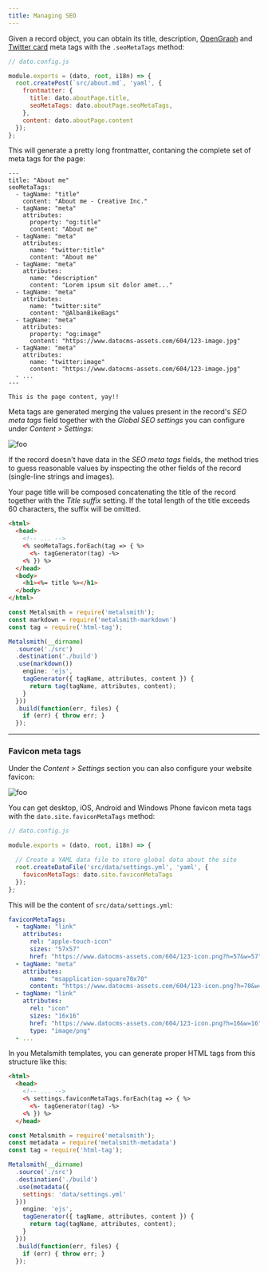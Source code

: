 ```yaml
---
title: Managing SEO
---
```


Given a record object, you can obtain its title, description, [OpenGraph](http://ogp.me/) and [Twitter card](https://dev.twitter.com/cards/overview) meta tags with the `.seoMetaTags` method:

```javascript
// dato.config.js

module.exports = (dato, root, i18n) => {
  root.createPost(`src/about.md`, 'yaml', {
    frontmatter: {
      title: dato.aboutPage.title,
      seoMetaTags: dato.aboutPage.seoMetaTags,
    },
    content: dato.aboutPage.content
  });
};
```

This will generate a pretty long frontmatter, contaning the complete set of meta tags for the page:

```
---
title: "About me"
seoMetaTags:
  - tagName: "title"
    content: "About me - Creative Inc."
  - tagName: "meta"
    attributes:
      property: "og:title"
      content: "About me"
  - tagName: "meta"
    attributes:
      name: "twitter:title"
      content: "About me"
  - tagName: "meta"
    attributes:
      name: "description"
      content: "Lorem ipsum sit dolor amet..."
  - tagName: "meta"
    attributes:
      name: "twitter:site"
      content: "@AlbanBikeBags"
  - tagName: "meta"
    attributes:
      property: "og:image"
      content: "https://www.datocms-assets.com/604/123-image.jpg"
  - tagName: "meta"
    attributes:
      name: "twitter:image"
      content: "https://www.datocms-assets.com/604/123-image.jpg"
  - ...
---

This is the page content, yay!!
```

Meta tags are generated merging the values present in the record's *SEO meta tags* field together with the *Global SEO settings* you can configure under *Content > Settings*:

![foo](../../images/seo/global-seo.png)

If the record doesn't have data in the *SEO meta tags* fields, the method tries to guess reasonable values by inspecting the other fields of the record (single-line strings and images).

Your page title will be composed concatenating the title of the record together with the *Title suffix* setting. If the total length of the title exceeds 60 characters, the suffix will be omitted.

```html
<html>
  <head>
    <!-- ... -->
    <% seoMetaTags.forEach(tag => { %>
      <%- tagGenerator(tag) -%>
    <% }) %>
  </head>
  <body>
    <h1><%= title %></h1>
  </body>
</html>
```


```javascript
const Metalsmith = require('metalsmith');
const markdown = require('metalsmith-markdown')
const tag = require('html-tag');

Metalsmith(__dirname)
  .source('./src')
  .destination('./build')
  .use(markdown())
    engine: 'ejs',
    tagGenerator({ tagName, attributes, content }) {
      return tag(tagName, attributes, content);
    }
  }))
  .build(function(err, files) {
    if (err) { throw err; }
  });
```

---

### Favicon meta tags

Under the *Content > Settings* section you can also configure your website favicon:

![foo](../../images/seo/favicon.png)

You can get desktop, iOS, Android and Windows Phone favicon meta tags with the `dato.site.faviconMetaTags` method:

```javascript
// dato.config.js

module.exports = (dato, root, i18n) => {

  // Create a YAML data file to store global data about the site
  root.createDataFile('src/data/settings.yml', 'yaml', {
    faviconMetaTags: dato.site.faviconMetaTags
  });
};
```

This will be the content of `src/data/settings.yml`:

```yaml
faviconMetaTags:
  - tagName: "link"
    attributes:
      rel: "apple-touch-icon"
      sizes: "57x57"
      href: "https://www.datocms-assets.com/604/123-icon.png?h=57&w=57"
  - tagName: "meta"
    attributes:
      name: "msapplication-square70x70"
      content: "https://www.datocms-assets.com/604/123-icon.png?h=70&w=70"
  - tagName: "link"
    attributes:
      rel: "icon"
      sizes: "16x16"
      href: "https://www.datocms-assets.com/604/123-icon.png?h=16&w=16"
      type: "image/png"
  - ...
```

In you Metalsmith templates, you can generate proper HTML tags from this structure like this:

```html
<html>
  <head>
    <!-- ... -->
    <% settings.faviconMetaTags.forEach(tag => { %>
      <%- tagGenerator(tag) -%>
    <% }) %>
  </head>
```


```javascript
const Metalsmith = require('metalsmith');
const metadata = require('metalsmith-metadata')
const tag = require('html-tag');

Metalsmith(__dirname)
  .source('./src')
  .destination('./build')
  .use(metadata({
    settings: 'data/settings.yml'
  }))
    engine: 'ejs',
    tagGenerator({ tagName, attributes, content }) {
      return tag(tagName, attributes, content);
    }
  }))
  .build(function(err, files) {
    if (err) { throw err; }
  });
```
